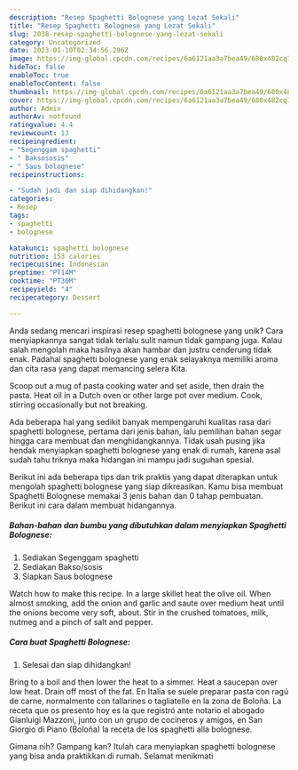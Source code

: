 ```yaml
---
description: "Resep Spaghetti Bolognese yang Lezat Sekali"
title: "Resep Spaghetti Bolognese yang Lezat Sekali"
slug: 2038-resep-spaghetti-bolognese-yang-lezat-sekali
category: Uncategorized
date: 2023-01-10T02:34:56.296Z
image: https://img-global.cpcdn.com/recipes/6a6121aa3a7bea49/680x482cq70/spaghetti-bolognese-foto-resep-utama.jpg
hideToc: false
enableToc: true
enableTocContent: false
thumbnail: https://img-global.cpcdn.com/recipes/6a6121aa3a7bea49/680x482cq70/spaghetti-bolognese-foto-resep-utama.jpg
cover: https://img-global.cpcdn.com/recipes/6a6121aa3a7bea49/680x482cq70/spaghetti-bolognese-foto-resep-utama.jpg
author: Admin
authorAv: notfound
ratingvalue: 4.4
reviewcount: 13
recipeingredient:
- "Segenggam spaghetti"
- " Baksososis"
- " Saus bolognese"
recipeinstructions:

- "Sudah jadi dan siap dihidangkan!"
categories:
- Resep
tags:
- spaghetti
- bolognese

katakunci: spaghetti bolognese 
nutrition: 153 calories
recipecuisine: Indonesian
preptime: "PT14M"
cooktime: "PT30M"
recipeyield: "4"
recipecategory: Dessert

---
```





Anda sedang mencari inspirasi resep spaghetti bolognese yang unik? Cara menyiapkannya sangat tidak terlalu sulit namun tidak gampang juga. Kalau salah mengolah maka hasilnya akan hambar dan justru cenderung tidak enak. Padahal spaghetti bolognese yang enak selayaknya memiliki aroma dan cita rasa yang dapat memancing selera Kita.





Scoop out a mug of pasta cooking water and set aside, then drain the pasta. Heat oil in a Dutch oven or other large pot over medium. Cook, stirring occasionally but not breaking.

Ada beberapa hal yang sedikit banyak mempengaruhi kualitas rasa dari spaghetti bolognese, pertama dari jenis bahan, lalu pemilihan bahan segar hingga cara membuat dan menghidangkannya. Tidak usah pusing jika hendak menyiapkan spaghetti bolognese yang enak di rumah, karena asal sudah tahu triknya maka hidangan ini mampu jadi suguhan spesial.






Berikut ini ada beberapa tips dan trik praktis yang dapat diterapkan untuk mengolah spaghetti bolognese yang siap dikreasikan. Kamu bisa membuat Spaghetti Bolognese memakai 3 jenis bahan dan 0 tahap pembuatan. Berikut ini cara dalam membuat hidangannya.

<!--inarticleads1-->

##### Bahan-bahan dan bumbu yang dibutuhkan dalam menyiapkan Spaghetti Bolognese:

1. Sediakan Segenggam spaghetti
1. Sediakan  Bakso/sosis
1. Siapkan  Saus bolognese


Watch how to make this recipe. In a large skillet heat the olive oil. When almost smoking, add the onion and garlic and saute over medium heat until the onions become very soft, about. Stir in the crushed tomatoes, milk, nutmeg and a pinch of salt and pepper. 

<!--inarticleads2-->

##### Cara buat Spaghetti Bolognese:


1. Selesai dan siap dihidangkan!

Bring to a boil and then lower the heat to a simmer. Heat a saucepan over low heat. Drain off most of the fat. En Italia se suele preparar pasta con ragú de carne, normalmente con tallarines o tagliatelle en la zona de Boloña. La receta que os presento hoy es la que registró ante notario el abogado Gianluigi Mazzoni, junto con un grupo de cocineros y amigos, en San Giorgio di Piano (Boloña) la receta de los spaghetti alla bolognese. 

Gimana nih? Gampang kan? Itulah cara menyiapkan spaghetti bolognese yang bisa anda praktikkan di rumah. Selamat menikmati
